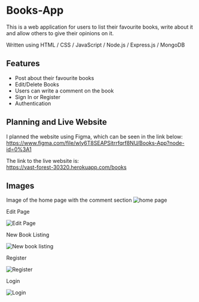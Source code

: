 # Books-App
This is a web application for users to list their favourite books, write about it and allow others to give their opinions on it. 

Written using HTML / CSS / JavaScript / Node.js / Express.js / MongoDB

## Features
- Post about their favourite books
- Edit/Delete Books
- Users can write a comment on the book
- Sign In or Register
- Authentication

## Planning and Live Website

I planned the website using Figma, which can be seen in the link below:\
https://www.figma.com/file/wly6T8SEAPSitrrfqrf8NU/Books-App?node-id=0%3A1

The link to the live website is:\
https://vast-forest-30320.herokuapp.com/books

## Images

Image of the home page with the comment section
![home page](https://i.gyazo.com/286a079edf61c3cb232c8f908998d831.png)

Edit Page

![Edit Page](https://i.gyazo.com/676e43f85f2b97816853a3ab329479a6.png)


New Book Listing

![New book listing](https://i.gyazo.com/54d88b8eb0ec0c071b9b9ac336040896.png)

Register

![Register](https://i.gyazo.com/5a3e6a840345c3048260266e42ce2d70.png)

Login

![Login](https://i.gyazo.com/d99054b60e5f2768dd85063a29d03565.pngg)


